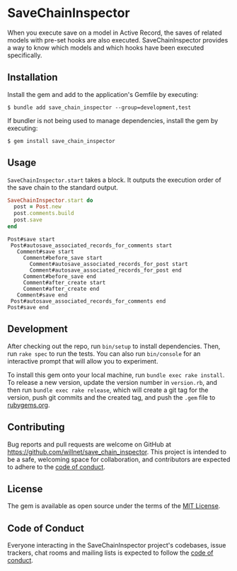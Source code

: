 # SaveChainInspector

When you execute save on a model in Active Record, the saves of related models with pre-set hooks are also executed. SaveChainInspector provides a way to know which models and which hooks have been executed specifically.

## Installation

Install the gem and add to the application's Gemfile by executing:

    $ bundle add save_chain_inspector --group=development,test

If bundler is not being used to manage dependencies, install the gem by executing:

    $ gem install save_chain_inspector

## Usage

`SaveChainInspector.start` takes a block. It outputs the execution order of the save chain to the standard output.

```ruby      
SaveChainInspector.start do
  post = Post.new
  post.comments.build
  post.save
end
```

```
Post#save start
 Post#autosave_associated_records_for_comments start
   Comment#save start
     Comment#before_save start
       Comment#autosave_associated_records_for_post start
       Comment#autosave_associated_records_for_post end
     Comment#before_save end
     Comment#after_create start
     Comment#after_create end
   Comment#save end
 Post#autosave_associated_records_for_comments end
Post#save end
```

## Development

After checking out the repo, run `bin/setup` to install dependencies. Then, run `rake spec` to run the tests. You can also run `bin/console` for an interactive prompt that will allow you to experiment.

To install this gem onto your local machine, run `bundle exec rake install`. To release a new version, update the version number in `version.rb`, and then run `bundle exec rake release`, which will create a git tag for the version, push git commits and the created tag, and push the `.gem` file to [rubygems.org](https://rubygems.org).

## Contributing

Bug reports and pull requests are welcome on GitHub at https://github.com/willnet/save_chain_inspector. This project is intended to be a safe, welcoming space for collaboration, and contributors are expected to adhere to the [code of conduct](https://github.com/willnet/save_chain_inspector/blob/main/CODE_OF_CONDUCT.md).

## License

The gem is available as open source under the terms of the [MIT License](https://opensource.org/licenses/MIT).

## Code of Conduct

Everyone interacting in the SaveChainInspector project's codebases, issue trackers, chat rooms and mailing lists is expected to follow the [code of conduct](https://github.com/willnet/save_chain_inspector/blob/main/CODE_OF_CONDUCT.md).
